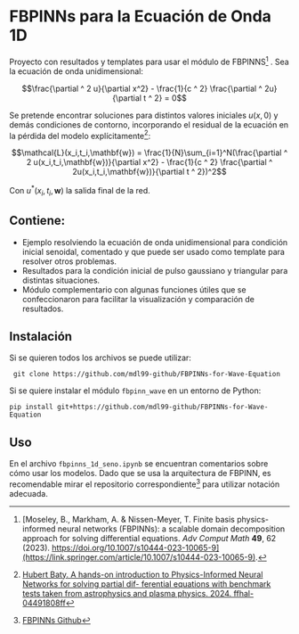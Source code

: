 # FBPINNs para la Ecuación de Onda 1D

  

Proyecto con resultados y templates para usar el módulo de FBPINNS[^1] . Sea la ecuación de onda unidimensional:

$$\frac{\partial ^ 2 u}{\partial x^2} - \frac{1}{c ^ 2} \frac{\partial ^ 2u}{\partial t ^ 2} = 0$$

Se pretende encontrar soluciones para distintos valores iniciales $u(x,0)$ y demás condiciones de contorno, incorporando el residual de la ecuación en la pérdida del modelo explícitamente[^3]:

$$\mathcal{L}(x_i,t_i,\mathbf{w}) = \frac{1}{N}\sum_{i=1}^N(\frac{\partial ^ 2 u(x_i,t_i,\mathbf{w})}{\partial x^2} - \frac{1}{c ^ 2} \frac{\partial ^ 2u(x_i,t_i,\mathbf{w})}{\partial t ^ 2})^2$$

Con $u^*(x_i,t_i,\mathbf{w})$ la salida final de la red.

## Contiene:
- Ejemplo resolviendo la ecuación de onda unidimensional para condición inicial senoidal, comentado y que puede ser usado como template para resolver otros problemas.
- Resultados para la condición inicial de pulso gaussiano y triangular para distintas situaciones.
- Módulo complementario con algunas funciones útiles que se confeccionaron para facilitar la visualización y comparación de resultados.

## Instalación

Si se quieren todos los archivos se puede utilizar:

```
 git clone https://github.com/mdl99-github/FBPINNs-for-Wave-Equation
```

Si se quiere instalar el módulo `fbpinn_wave` en un entorno de Python:
```
pip install git+https://github.com/mdl99-github/FBPINNs-for-Wave-Equation
```

## Uso

En el archivo `fbpinns_1d_seno.ipynb` se encuentran comentarios sobre cómo usar los modelos. Dado que se usa la arquitectura de FBPINN, es recomendable mirar el repositorio correspondiente[^2] para utilizar notación adecuada.

  

[^1]: [Moseley, B., Markham, A. & Nissen-Meyer, T. Finite basis physics-informed neural networks (FBPINNs): a scalable domain decomposition approach for solving differential equations. _Adv Comput Math_ **49**, 62 (2023). https://doi.org/10.1007/s10444-023-10065-9](https://link.springer.com/article/10.1007/s10444-023-10065-9).
[^2]:[FBPINNs Github](https://github.com/benmoseley/FBPINNs)
[^3]:[Hubert Baty. A hands-on introduction to Physics-Informed Neural Networks for solving partial dif-
ferential equations with benchmark tests taken from astrophysics and plasma physics. 2024. ffhal-
04491808ff](https://arxiv.org/abs/2403.00599v1)
